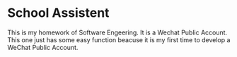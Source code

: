 # School Assistent
This is my homework of Software Engeering. It is a Wechat Public Account.
This one just has some easy function beacuse it is my first time to develop a WeChat Public Account.

